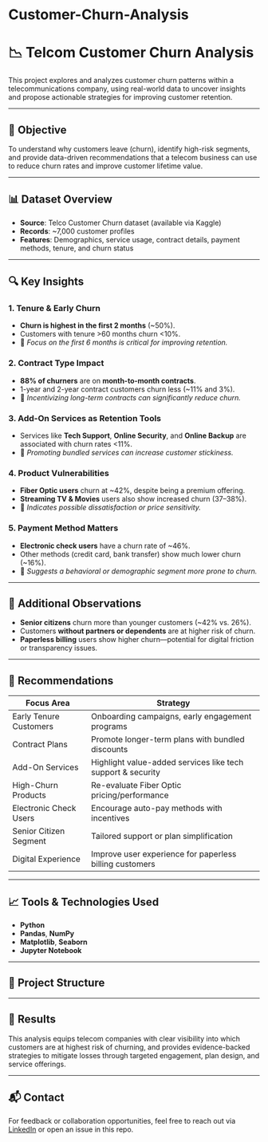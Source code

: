 # Customer-Churn-Analysis

# 📉 Telcom Customer Churn Analysis

This project explores and analyzes customer churn patterns within a telecommunications company, using real-world data to uncover insights and propose actionable strategies for improving customer retention.

---

## 🧠 Objective

To understand why customers leave (churn), identify high-risk segments, and provide data-driven recommendations that a telecom business can use to reduce churn rates and improve customer lifetime value.

---

## 📊 Dataset Overview

- **Source**: Telco Customer Churn dataset (available via Kaggle)
- **Records**: ~7,000 customer profiles
- **Features**: Demographics, service usage, contract details, payment methods, tenure, and churn status

---

## 🔍 Key Insights

### 1. Tenure & Early Churn
- **Churn is highest in the first 2 months** (~50%).
- Customers with tenure >60 months churn <10%.
- 📌 *Focus on the first 6 months is critical for improving retention.*

### 2. Contract Type Impact
- **88% of churners** are on **month-to-month contracts**.
- 1-year and 2-year contract customers churn less (~11% and 3%).
- 📌 *Incentivizing long-term contracts can significantly reduce churn.*

### 3. Add-On Services as Retention Tools
- Services like **Tech Support**, **Online Security**, and **Online Backup** are associated with churn rates <11%.
- 📌 *Promoting bundled services can increase customer stickiness.*

### 4. Product Vulnerabilities
- **Fiber Optic users** churn at ~42%, despite being a premium offering.
- **Streaming TV & Movies** users also show increased churn (37–38%).
- 📌 *Indicates possible dissatisfaction or price sensitivity.*

### 5. Payment Method Matters
- **Electronic check users** have a churn rate of ~46%.
- Other methods (credit card, bank transfer) show much lower churn (~16%).
- 📌 *Suggests a behavioral or demographic segment more prone to churn.*

---

## 👥 Additional Observations

- **Senior citizens** churn more than younger customers (~42% vs. 26%).
- Customers **without partners or dependents** are at higher risk of churn.
- **Paperless billing** users show higher churn—potential for digital friction or transparency issues.

---

## 🎯 Recommendations

| Focus Area               | Strategy                                                           |
|--------------------------|---------------------------------------------------------------------|
| Early Tenure Customers   | Onboarding campaigns, early engagement programs                    |
| Contract Plans           | Promote longer-term plans with bundled discounts                   |
| Add-On Services          | Highlight value-added services like tech support & security        |
| High-Churn Products      | Re-evaluate Fiber Optic pricing/performance                        |
| Electronic Check Users   | Encourage auto-pay methods with incentives                         |
| Senior Citizen Segment   | Tailored support or plan simplification                            |
| Digital Experience       | Improve user experience for paperless billing customers            |

---

## 📈 Tools & Technologies Used

- **Python**
- **Pandas**, **NumPy**
- **Matplotlib**, **Seaborn**
- **Jupyter Notebook**

---

## 📂 Project Structure



---

## 🚀 Results

This analysis equips telecom companies with clear visibility into which customers are at highest risk of churning, and provides evidence-backed strategies to mitigate losses through targeted engagement, plan design, and service offerings.

---

## 📬 Contact

For feedback or collaboration opportunities, feel free to reach out via [LinkedIn](https://www.linkedin.com/in/roshni-palesha) or open an issue in this repo.

